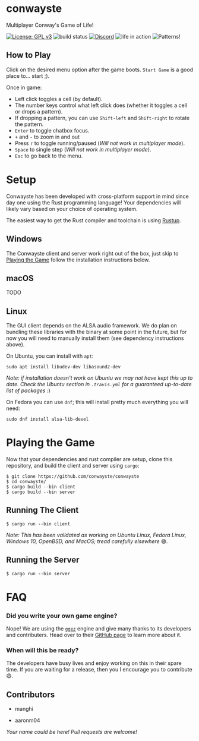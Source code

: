 # conwayste

Multiplayer Conway's Game of Life!

[![License: GPL v3](https://img.shields.io/badge/License-GPLv3-blue.svg)](https://www.gnu.org/licenses/gpl-3.0) ![build status](https://api.travis-ci.com/conwayste/conwayste.svg?branch=master) [![Discord](https://img.shields.io/discord/463752820026376202.svg?label=&logo=discord&logoColor=ffffff&color=7389D8&labelColor=6A7EC2)](https://discord.gg/mjSsUMw)
![life in action](https://s7.gifyu.com/images/BlaringTidyDutchsmoushond-mobile.gif)
![Patterns!](https://s8.gifyu.com/images/conwayste.gif)

## How to Play

Click on the desired menu option after the game boots. `Start Game` is a good place to... start ;).

Once in game:

* Left click toggles a cell (by default).
* The number keys control what left click does (whether it toggles a cell or drops a pattern).
* If dropping a pattern, you can use `Shift-left` and `Shift-right` to rotate the pattern.
* `Enter` to toggle chatbox focus.
* `+` and `-` to zoom in and out
* Press `r` to toggle running/paused (*Will not work in multiplayer mode*).
* `Space` to single step (*Will not work in multiplayer mode*).
* `Esc` to go back to the menu.

# Setup
Conwayste has been developed with cross-platform support in mind since day one using the Rust programming language! Your dependencies will likely vary based on your choice of operating system.

The easiest way to get the Rust compiler and toolchain is using [Rustup](https://rustup.rs/).

## Windows

The Conwayste client and server work right out of the box, just skip to [Playing the Game](#playing-the-game) follow the installation instructions below.

## macOS

TODO

## Linux

The GUI client depends on the ALSA audio framework. We do plan on bundling these libraries with the binary at some point in the future, but for now you will need to manually install them (see dependency instructions above).

On Ubuntu, you can install with `apt`:

```
sudo apt install libudev-dev libasound2-dev
```

_Note: if installation doesn't work on Ubuntu we may not have kept this up to date. Check the Ubuntu section in `.travis.yml` for a guaranteed up-to-date list of packages_ :)

On Fedora you can use `dnf`; this will install pretty much everything you will need:

```
sudo dnf install alsa-lib-devel
```

# Playing the Game
Now that your dependencies and rust compiler are setup, clone this repository, and build the client and server using `cargo`:
```
$ git clone https://github.com/conwayste/conwayste
$ cd conwayste/
$ cargo build --bin client
$ cargo build --bin server
```

## Running The Client
```
$ cargo run --bin client
```

_Note: This has been validated as working on Ubuntu Linux, Fedora Linux, Windows 10, OpenBSD, and MacOS; tread carefully elsewhere_ :smile:_._


## Running the Server
```
$ cargo run --bin server
```

# FAQ

### Did you write your own game engine?

Nope! We are using the [`ggez`](https://github.com/ggez/ggez) engine and give many thanks to its developers and contributers. Head over to their [GitHub page](https://github.com/ggez/ggez) to learn more about it.

### When will this be ready?

The developers have busy lives and enjoy working on this in their spare time. If you are waiting for a release, then you I encourage you to contribute :smile:.


## Contributors

* manghi

* aaronm04

_Your name could be here! Pull requests are welcome!_
